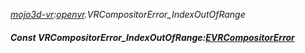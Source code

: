 _[mojo3d-vr](../../modules/mojo3d-vr/mojo3d-vr-module.md):[openvr](openvr:).VRCompositorError\_IndexOutOfRange_
##### Const VRCompositorError\_IndexOutOfRange:[EVRCompositorError](../../modules/mojo3d-vr/openvr-evrcompositorerror.md)
